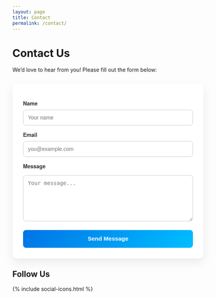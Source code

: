 ```yaml
---
layout: page
title: Contact
permalink: /contact/
---
```

# Contact Us

We’d love to hear from you! Please fill out the form below:

<form action="https://formspree.io/f/mnnbeqjb" method="POST" class="contact-form">
  <label for="name">Name</label>
  <input type="text" id="name" name="name" placeholder="Your name" required>

  <label for="email">Email</label>
  <input type="email" id="email" name="_replyto" placeholder="you@example.com" required>

  <label for="message">Message</label>
  <textarea id="message" name="message" rows="6" placeholder="Your message..." required></textarea>

  <input type="submit" value="Send Message">
</form>

## Follow Us

{% include social-icons.html %}

<style>
/* Modern card-style form */
.contact-form {
  max-width: 600px;
  margin: 2em auto;
  padding: 2em;
  background: #ffffff;
  border-radius: 12px;
  box-shadow: 0 10px 25px rgba(0, 0, 0, 0.08);
  font-family: 'Helvetica Neue', Arial, sans-serif;
  transition: transform 0.2s ease;
}
.contact-form:hover {
  transform: translateY(-3px);
}

.contact-form label {
  font-weight: 600;
  display: block;
  margin-bottom: 0.5em;
  color: #333;
  margin-top: 1em;
}

.contact-form input[type="text"],
.contact-form input[type="email"],
.contact-form textarea {
  width: 100%;
  padding: 0.85em;
  border: 1px solid #ccc;
  border-radius: 8px;
  font-size: 1em;
  transition: border-color 0.2s;
}

.contact-form input[type="text"]:focus,
.contact-form input[type="email"]:focus,
.contact-form textarea:focus {
  outline: none;
  border-color: #0073e6;
  box-shadow: 0 0 5px rgba(0, 115, 230, 0.3);
}

.contact-form input[type="submit"] {
  width: 100%;
  padding: 0.95em;
  margin-top: 1.5em;
  background: linear-gradient(135deg, #0073e6, #00bfff);
  color: white;
  border: none;
  border-radius: 8px;
  font-size: 1.1em;
  font-weight: 600;
  cursor: pointer;
  transition: background 0.3s ease, transform 0.2s ease;
}

.contact-form input[type="submit"]:hover {
  background: linear-gradient(135deg, #005bb5, #0099e6);
  transform: translateY(-2px);
}

/* Social icons */
.social-icons {
  display: flex;
  gap: 1em;
  margin-top: 2em;
  justify-content: center;
}
.social-icons a {
  color: #333;
  transition: color 0.3s, transform 0.2s;
}
.social-icons a:hover {
  color: #0073e6;
  transform: scale(1.2);
}

/* Responsive adjustments */
@media (max-width: 640px) {
  .contact-form {
    padding: 1.5em;
  }
}
</style>
